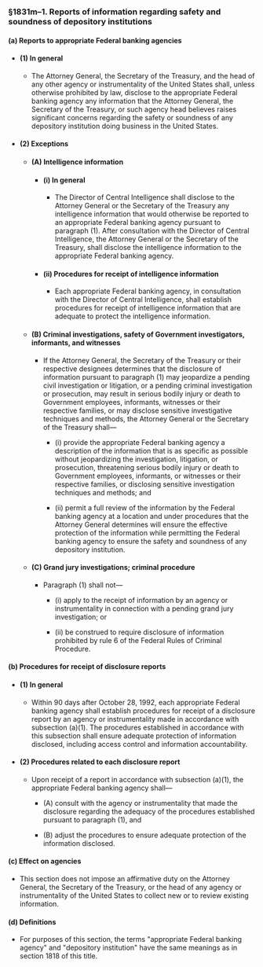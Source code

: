 ### §1831m–1. Reports of information regarding safety and soundness of depository institutions
#### (a) Reports to appropriate Federal banking agencies
* #### (1) In general
  * The Attorney General, the Secretary of the Treasury, and the head of any other agency or instrumentality of the United States shall, unless otherwise prohibited by law, disclose to the appropriate Federal banking agency any information that the Attorney General, the Secretary of the Treasury, or such agency head believes raises significant concerns regarding the safety or soundness of any depository institution doing business in the United States.

* #### (2) Exceptions
  * #### (A) Intelligence information
    * #### (i) In general
      * The Director of Central Intelligence shall disclose to the Attorney General or the Secretary of the Treasury any intelligence information that would otherwise be reported to an appropriate Federal banking agency pursuant to paragraph (1). After consultation with the Director of Central Intelligence, the Attorney General or the Secretary of the Treasury, shall disclose the intelligence information to the appropriate Federal banking agency.

    * #### (ii) Procedures for receipt of intelligence information
      * Each appropriate Federal banking agency, in consultation with the Director of Central Intelligence, shall establish procedures for receipt of intelligence information that are adequate to protect the intelligence information.

  * #### (B) Criminal investigations, safety of Government investigators, informants, and witnesses
    * If the Attorney General, the Secretary of the Treasury or their respective designees determines that the disclosure of information pursuant to paragraph (1) may jeopardize a pending civil investigation or litigation, or a pending criminal investigation or prosecution, may result in serious bodily injury or death to Government employees, informants, witnesses or their respective families, or may disclose sensitive investigative techniques and methods, the Attorney General or the Secretary of the Treasury shall—

      * (i) provide the appropriate Federal banking agency a description of the information that is as specific as possible without jeopardizing the investigation, litigation, or prosecution, threatening serious bodily injury or death to Government employees, informants, or witnesses or their respective families, or disclosing sensitive investigation techniques and methods; and

      * (ii) permit a full review of the information by the Federal banking agency at a location and under procedures that the Attorney General determines will ensure the effective protection of the information while permitting the Federal banking agency to ensure the safety and soundness of any depository institution.

  * #### (C) Grand jury investigations; criminal procedure
    * Paragraph (1) shall not—

      * (i) apply to the receipt of information by an agency or instrumentality in connection with a pending grand jury investigation; or

      * (ii) be construed to require disclosure of information prohibited by rule 6 of the Federal Rules of Criminal Procedure.

#### (b) Procedures for receipt of disclosure reports
* #### (1) In general
  * Within 90 days after October 28, 1992, each appropriate Federal banking agency shall establish procedures for receipt of a disclosure report by an agency or instrumentality made in accordance with subsection (a)(1). The procedures established in accordance with this subsection shall ensure adequate protection of information disclosed, including access control and information accountability.

* #### (2) Procedures related to each disclosure report
  * Upon receipt of a report in accordance with subsection (a)(1), the appropriate Federal banking agency shall—

    * (A) consult with the agency or instrumentality that made the disclosure regarding the adequacy of the procedures established pursuant to paragraph (1), and

    * (B) adjust the procedures to ensure adequate protection of the information disclosed.

#### (c) Effect on agencies
* This section does not impose an affirmative duty on the Attorney General, the Secretary of the Treasury, or the head of any agency or instrumentality of the United States to collect new or to review existing information.

#### (d) Definitions
* For purposes of this section, the terms "appropriate Federal banking agency" and "depository institution" have the same meanings as in section 1818 of this title.